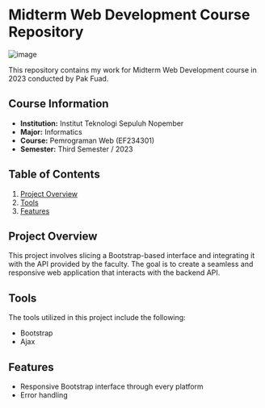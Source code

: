# Midterm Web Development Course Repository

![image](https://github.com/azarelga/ets-pweb-i/assets/89150137/93e13bff-89ac-4c7c-baf8-de0bbc472cdb)

This repository contains my work for Midterm Web Development course in 2023 conducted by Pak Fuad.

## Course Information

- **Institution:** Institut Teknologi Sepuluh Nopember
- **Major:** Informatics
- **Course:** Pemrograman Web (EF234301)
- **Semester:** Third Semester / 2023

## Table of Contents

1. [Project Overview](#project-overview)
2. [Tools](#tools)
3. [Features](#features)

## Project Overview

This project involves slicing a Bootstrap-based interface and integrating it with the API provided by the faculty. The goal is to create a seamless and responsive web application that interacts with the backend API. 

## Tools
The tools utilized in this project include the following:
- Bootstrap
- Ajax

## Features
- Responsive Bootstrap interface through every platform
- Error handling
